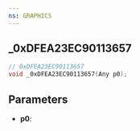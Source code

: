 ```yaml
---
ns: GRAPHICS
---
```

## _0xDFEA23EC90113657

```c
// 0xDFEA23EC90113657
void _0xDFEA23EC90113657(Any p0);
```

## Parameters
* **p0**:
